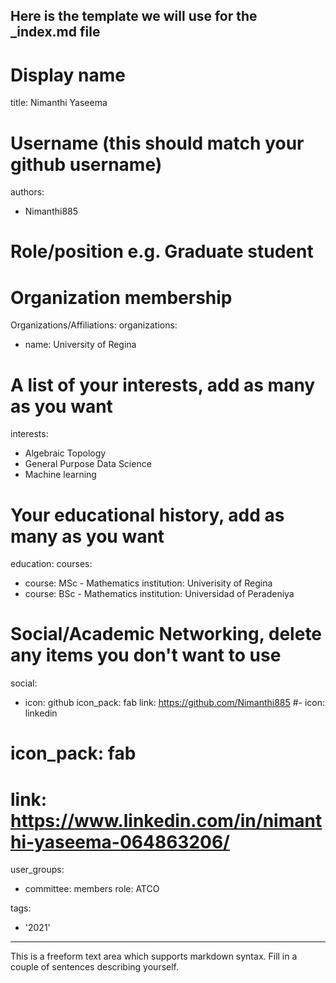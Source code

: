 Here is the template we will use for the _index.md file
---
# Display name
title: Nimanthi Yaseema

# Username (this should match your github username)
authors:
- Nimanthi885

# Role/position e.g. Graduate student


# Organization membership
Organizations/Affiliations:
organizations:
- name: University of Regina
 

# A list of your interests, add as many as you want
interests:
- Algebraic Topology
- General Purpose Data Science
- Machine learning

# Your educational history, add as many as you want
education:
  courses:
  - course: MSc -  Mathematics
    institution: Univerisity of Regina
  - course: BSc - Mathematics
    institution: Universidad of Peradeniya

# Social/Academic Networking, delete any items you don't want to use
social:
- icon: github
  icon_pack: fab
  link: https://github.com/Nimanthi885
#- icon: linkedin
#  icon_pack: fab
#  link: https://www.linkedin.com/in/nimanthi-yaseema-064863206/

user_groups:
- committee: members
  role: ATCO

tags:
- '2021'
---
This is a freeform text area which supports markdown syntax. Fill in a couple of
sentences describing yourself.

